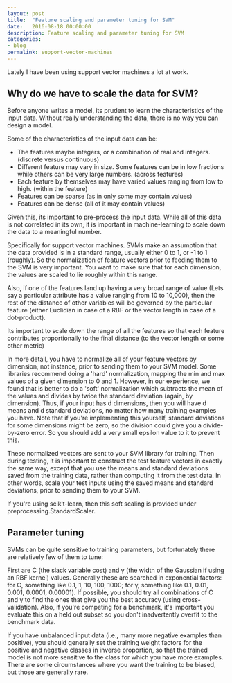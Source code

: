 ```yaml
---
layout: post
title:  "Feature scaling and parameter tuning for SVM"
date:   2016-08-18 00:00:00
description: Feature scaling and parameter tuning for SVM
categories:
- blog
permalink: support-vector-machines
---
```



Lately I have been using support vector machines a lot at work.

## Why do we have to scale the data for SVM?

Before anyone writes a model, its prudent to learn the characteristics of the input data. Without really understanding the data, there is no way you can design a model.

Some of the characteristics of the input data can be:
* The features maybe integers, or a combination of real and integers. (discrete versus continuous)
* Different feature may vary in size. Some features can be in low fractions while others can be very large numbers. (across features)
* Each feature by themselves may have varied values ranging from low to high. (within the feature)
* Features can be sparse (as in only some may contain values)
* Features can be dense (all of it may contain values)

Given this, its important to pre-process the input data. While all of this data is not correlated in its own, it is important in machine-learning to scale down the data to a meaningful number.

Specifically for support vector machines. SVMs make an assumption that the data provided is in a standard range, usually either 0 to 1, or -1 to 1 (roughly). So the normalization of feature vectors prior to feeding them to the SVM is very important. You want to make sure that for each dimension, the values are scaled to lie roughly within this range.

Also, if one of the features land up having a very broad range of value (Lets say a particular attribute has a value ranging from 10 to 10,000), then the rest of the distance of other variables will be governed by the particular feature (either Euclidian in case of a RBF or the vector length in case of a dot-product).

Its important to scale down the range of all the features so that each feature contributes proportionally to the final distance (to the vector length or some other metric)

In more detail, you have to normalize all of your feature vectors by dimension, not instance, prior to sending them to your SVM model. Some libraries recommend doing a 'hard' normalization, mapping the min and max values of a given dimension to 0 and 1. However, in our experience, we found that is better to do a 'soft' normalization which subtracts the mean of the values and divides by twice the standard deviation (again, by dimension). Thus, if your input has d dimensions, then you will have d means and d standard deviations, no matter how many training examples you have. Note that if you're implementing this yourself, standard deviations for some dimensions might be zero, so the division could give you a divide-by-zero error. So you should add a very small epsilon value to it to prevent this.

These normalized vectors are sent to your SVM library for training. Then during testing, it is important to construct the test feature vectors in exactly the same way, except that you use the means and standard deviations saved from the training data, rather than computing it from the test data. In other words, scale your test inputs using the saved means and standard deviations, prior to sending them to your SVM.

If you're using scikit-learn, then this soft scaling is provided under preprocessing.StandardScaler.

## Parameter tuning
SVMs can be quite sensitive to training parameters, but fortunately there are relatively few of them to tune:

First are C (the slack variable cost) and γ (the width of the Gaussian if using an RBF kernel) values. Generally these are searched in exponential factors: for C, something like 0.1, 1, 10, 100, 1000; for γ, something like 0.1, 0.01, 0.001, 0.0001, 0.00001). If possible, you should try all combinations of C and γ to find the ones that give you the best accuracy (using cross-validation). Also, if you're competing for a benchmark, it's important you evaluate this on a held out subset so you don't inadvertently overfit to the benchmark data.

If you have unbalanced input data (i.e., many more negative examples than positive), you should generally set the training weight factors for the positive and negative classes in inverse proportion, so that the trained model is not more sensitive to the class for which you have more examples. There are some circumstances where you want the training to be biased, but those are generally rare.
